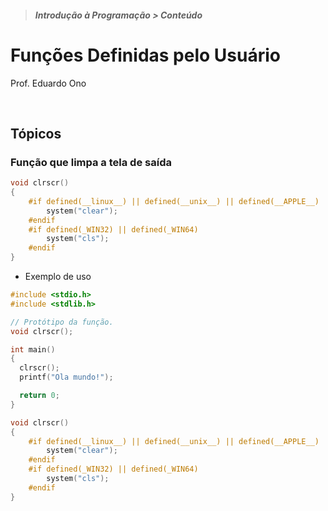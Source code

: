 > ##### Introdução à Programação > Conteúdo

# Funções Definidas pelo Usuário

Prof. Eduardo Ono

<br>

## Tópicos

### Função que limpa a tela de saída

```c
void clrscr()
{
    #if defined(__linux__) || defined(__unix__) || defined(__APPLE__)
        system("clear");
    #endif
    #if defined(_WIN32) || defined(_WIN64)
        system("cls");
    #endif
}
```

* Exemplo de uso

```c
#include <stdio.h>
#include <stdlib.h>

// Protótipo da função.
void clrscr();

int main()
{
  clrscr();
  printf("Ola mundo!");

  return 0;
}

void clrscr()
{
    #if defined(__linux__) || defined(__unix__) || defined(__APPLE__)
        system("clear");
    #endif
    #if defined(_WIN32) || defined(_WIN64)
        system("cls");
    #endif
}
```

<br>
